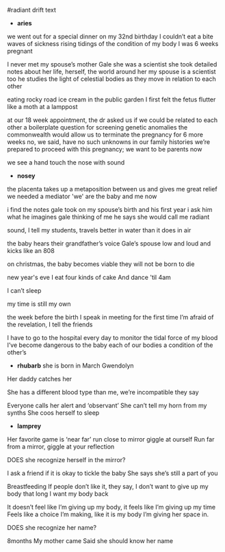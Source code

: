 #radiant drift text

- **aries**

we went out for a special dinner on my 32nd birthday
I couldn’t eat a bite
waves of sickness rising
tidings of the condition of my body
I was 6 weeks pregnant

I never met my spouse’s mother
Gale
she was a scientist
she took detailed notes about her life, herself, the world around her
my spouse is a scientist too
he studies the light of celestial bodies
as they move in relation to each other

eating rocky road ice cream in the public garden
I first felt the fetus flutter
like a moth at a lamppost

at our 18 week appointment, the dr asked us if we could be related to each other
a boilerplate question for screening genetic anomalies
the commonwealth would allow us to terminate the pregnancy for 6 more weeks
no, we said, have no such unknowns in our family histories
we’re prepared to proceed with this pregnancy; we want to be parents now

we see a hand touch the nose with sound

- **nosey**

the placenta takes up a metaposition between us
and gives me great relief
we needed a mediator
'we' are the baby and me now

i find the notes gale took on my spouse’s birth
and his first year
i ask him what he imagines gale thinking of me
he says she would call me radiant

sound, I tell my students, travels better in water than it does in air

the baby hears their grandfather’s voice
Gale’s spouse
low and loud
and kicks like an 808

on christmas, the baby becomes viable
they will not be born to die

new year's eve
I eat four kinds of cake
And dance 'til 4am

I can’t sleep

my time is still my own

the week before the birth
I speak in meeting for the first time
I’m afraid of the revelation, I tell the friends

I have to go to the hospital every day
to monitor the tidal force of my blood
I’ve become dangerous to the baby
each of our bodies a condition of the other’s

- **rhubarb**
she is born in March
Gwendolyn

Her daddy catches her

She has a different blood type than me, we’re incompatible they say

Everyone calls her alert and ‘observant’
She can’t tell my horn from my synths
She coos herself to sleep

- **lamprey**

Her favorite game is ‘near far’ run close to mirror giggle at ourself
Run far from a mirror, giggle at your reflection

DOES she recognize herself in the mirror?

I ask a friend if it is okay to tickle the baby
She says she’s still a part of you

Breastfeeding
If people don’t like it, they say, I don’t want to give up my body that long
I want my body back

It doesn’t feel like I’m giving up my body, it feels like I’m giving up my time
Feels like a choice I’m making, like it is my body I’m giving her space in.

DOES she recognize her name?

8months
My mother came
Said she should know her name
